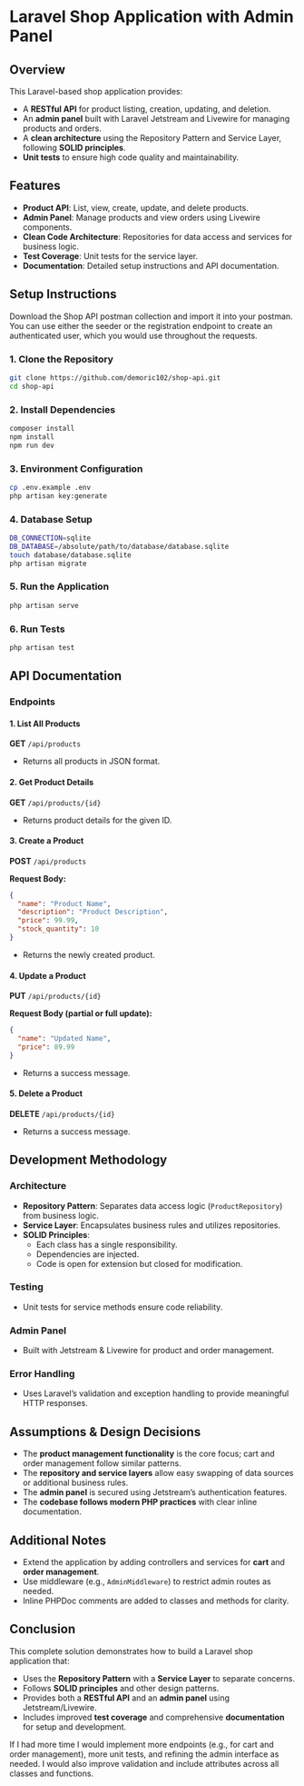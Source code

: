 # Laravel Shop Application with Admin Panel

## Overview
This Laravel-based shop application provides:
- A **RESTful API** for product listing, creation, updating, and deletion.
- An **admin panel** built with Laravel Jetstream and Livewire for managing products and orders.
- A **clean architecture** using the Repository Pattern and Service Layer, following **SOLID principles**.
- **Unit tests** to ensure high code quality and maintainability.

## Features
- **Product API**: List, view, create, update, and delete products.
- **Admin Panel**: Manage products and view orders using Livewire components.
- **Clean Code Architecture**: Repositories for data access and services for business logic.
- **Test Coverage**: Unit tests for the service layer.
- **Documentation**: Detailed setup instructions and API documentation.

## Setup Instructions
Download the Shop API postman collection and import it into your postman. You can use either the seeder or the registration endpoint to create an authenticated user, which you would use throughout the requests.

### 1. Clone the Repository
```bash
git clone https://github.com/demoric102/shop-api.git
cd shop-api
```

### 2. Install Dependencies
```bash
composer install
npm install
npm run dev
```

### 3. Environment Configuration
```bash
cp .env.example .env
php artisan key:generate
```

### 4. Database Setup
```bash
DB_CONNECTION=sqlite
DB_DATABASE=/absolute/path/to/database/database.sqlite
touch database/database.sqlite
php artisan migrate
```

### 5. Run the Application
```bash
php artisan serve
```

### 6. Run Tests
```bash
php artisan test
```

## API Documentation

### Endpoints

#### 1. List All Products
**GET** `/api/products`
- Returns all products in JSON format.

#### 2. Get Product Details
**GET** `/api/products/{id}`
- Returns product details for the given ID.

#### 3. Create a Product
**POST** `/api/products`

**Request Body:**
```json
{
  "name": "Product Name",
  "description": "Product Description",
  "price": 99.99,
  "stock_quantity": 10
}
```
- Returns the newly created product.

#### 4. Update a Product
**PUT** `/api/products/{id}`

**Request Body (partial or full update):**
```json
{
  "name": "Updated Name",
  "price": 89.99
}
```
- Returns a success message.

#### 5. Delete a Product
**DELETE** `/api/products/{id}`
- Returns a success message.

## Development Methodology

### Architecture
- **Repository Pattern**: Separates data access logic (`ProductRepository`) from business logic.
- **Service Layer**: Encapsulates business rules and utilizes repositories.
- **SOLID Principles**:
  - Each class has a single responsibility.
  - Dependencies are injected.
  - Code is open for extension but closed for modification.

### Testing
- Unit tests for service methods ensure code reliability.

### Admin Panel
- Built with Jetstream & Livewire for product and order management.

### Error Handling
- Uses Laravel’s validation and exception handling to provide meaningful HTTP responses.

## Assumptions & Design Decisions
- The **product management functionality** is the core focus; cart and order management follow similar patterns.
- The **repository and service layers** allow easy swapping of data sources or additional business rules.
- The **admin panel** is secured using Jetstream’s authentication features.
- The **codebase follows modern PHP practices** with clear inline documentation.

## Additional Notes
- Extend the application by adding controllers and services for **cart** and **order management**.
- Use middleware (e.g., `AdminMiddleware`) to restrict admin routes as needed.
- Inline PHPDoc comments are added to classes and methods for clarity.

## Conclusion
This complete solution demonstrates how to build a Laravel shop application that:

- Uses the **Repository Pattern** with a **Service Layer** to separate concerns.
- Follows **SOLID principles** and other design patterns.
- Provides both a **RESTful API** and an **admin panel** using Jetstream/Livewire.
- Includes improved **test coverage** and comprehensive **documentation** for setup and development.

If I had more time I would implement more endpoints (e.g., for cart and order management), more unit tests, and refining the admin interface as needed. I would also improve validation and include attributes across all classes and functions.